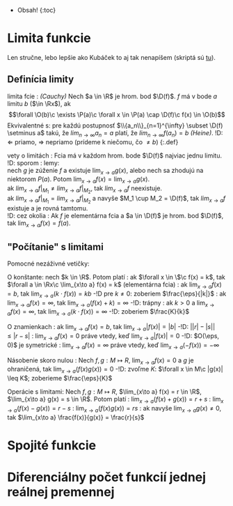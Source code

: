 * Obsah!
{:toc}


Limita funkcie
==============

Len stručne, lebo lepšie ako Kubáček to aj tak nenapíšem (skriptá sú [tu](http://www.iam.fmph.uniba.sk/skripta/kubacek_inf/)).

Definícia limity
----------------

limita fcie
: *(Cauchy)* Nech $a \in \R$ je hrom. bod $\D(f)$. $f$ má v bode $a$ limitu $b$ ($\in \Rx$), ak
  $$\forall \O(b)\c \exists \P(a)\c \forall x \in \P(a) \cap \D(f)\c f(x) \in \O(b)$$
  Ekvivalentné s: pre každú postupnosť $\\{a_n\\}_{n=1}^{\infty} \subset \D(f) \setminus a$ takú, že $lim_{n\to\infty} a_n = a$ platí, že $lim_{n\to\infty} f(a_n) = b$ *(Heine)*. !D: ⇐ priamo, ⇒ nepriamo (prídeme k niečomu, čo $\neq b$)
{:.def}

vety o limitách
: Fcia má v každom hrom. bode $\D(f)$ najviac jednu limitu. !D: sporom
: lemy:  
  nech $g$ je zúženie $f$ a existuje $\lim_{x\to a} g(x)$, alebo nech sa zhodujú na niektorom $P(a)$. Potom $\lim_{x\to a} f(x) = \lim_{x\to a} g(x)$.  
  ak $lim_{x\to a} f|_{M_1} \neq lim_{x\to a} f|_{M_2}$, tak $lim_{x\to a} f$ neexistuje.  
  ak $lim_{x\to a} f|_{M_1} = lim_{x\to a} f|_{M_2}$ a navyše $M_1 \cup M_2 = \D(f)$, tak $lim_{x\to a} f$ existuje a je rovná tamtomu.  
  !D: cez okolia
: Ak $f$ je elementárna fcia a $a \in \D(f)$ je hrom. bod $\D(f)$, tak $\lim_{x\to a} f(x) = f(a)$.

"Počítanie" s limitami
----------------------

Pomocné nezáživné vetičky:

O konštante: nech $k \in \R$. Potom platí
: ak $\forall x \in \$\c f(x) = k$, tak $\forall a \in \Rx\c \lim_{x\to a} f(x) = k$ (elementárna fcia)
: ak $\lim_{x\to a} f(x) = b$, tak $\lim_{x\to a} (k \cdot f(x)) = kb$ -!D pre $k \neq 0$: zoberiem $\frac{\eps}{|k|}$
: ak $\lim_{x\to a} f(x) = \infty$, tak $\lim_{x\to a} (f(x) + k) = \infty$ -!D: trápny
: ak $k > 0$ a $\lim_{x\to a} f(x) = \infty$, tak $\lim_{x\to a} (k \cdot f(x)) = \infty$ -!D: zoberiem $\frac{K}{k}$

O znamienkach
: ak $\lim_{x\to a} f(x) = b$, tak $\lim_{x\to a} |f(x)| = |b|$ -!D: $\left||r| - |s|\right| \leq |r - s|$
: $\lim_{x\to a} f(x) = 0$ práve vtedy, keď $\lim_{x\to a} |f(x)| = 0$ -!D: $O(\eps, 0)$ je symetrické
: $\lim_{x\to a} f(x) = \infty$ práve vtedy, keď $\lim_{x\to a} (-f(x)) = -\infty$

Násobenie skoro nulou
: Nech $f,g:M\mapsto R$, $\lim_{x\to a} f(x) = 0$ a $g$ je ohraničená, tak $\lim_{x\to a} (f(x) g(x)) = 0$ -!D: zvoľme $K$: $\forall x \in M\c |g(x)| \leq K$; zoberieme $\frac{\eps}{K}$

Operácie s limitami: Nech $f,g:M\mapsto R$, $\lim_{x\to a} f(x) = r \in \R$, $\lim_{x\to a} g(x) = s \in \R$. Potom platí
: $\lim_{x\to a} (f(x)+g(x)) = r + s$
: $\lim_{x\to a} (f(x)-g(x)) = r - s$
: $\lim_{x\to a} (f(x)g(x)) = rs$
: ak navyše $\lim_{x\to a} g(x) \neq 0$, tak $\lim_{x\to a} \frac{f(x)}{g(x)} = \frac{r}{s}$


Spojité funkcie
===============

Diferenciálny počet funkcií jednej reálnej premennej
====================================================

